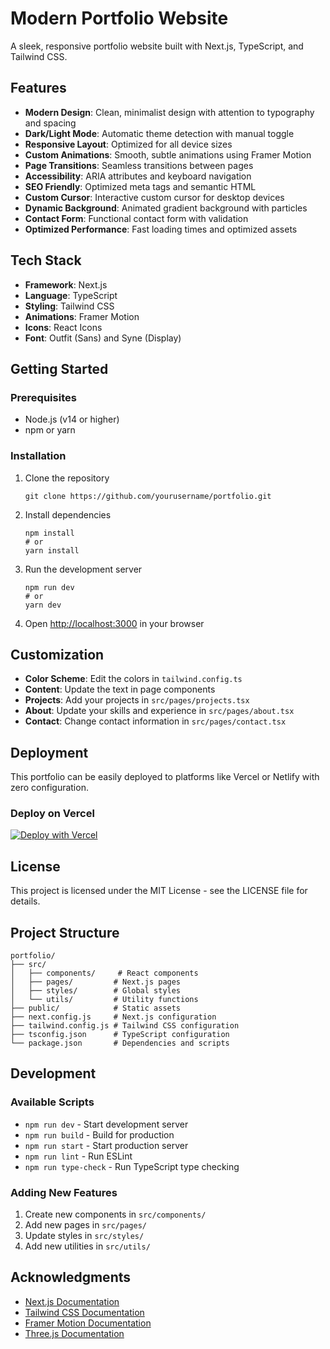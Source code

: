 # Modern Portfolio Website

A sleek, responsive portfolio website built with Next.js, TypeScript, and Tailwind CSS.

## Features

- **Modern Design**: Clean, minimalist design with attention to typography and spacing
- **Dark/Light Mode**: Automatic theme detection with manual toggle
- **Responsive Layout**: Optimized for all device sizes
- **Custom Animations**: Smooth, subtle animations using Framer Motion
- **Page Transitions**: Seamless transitions between pages
- **Accessibility**: ARIA attributes and keyboard navigation
- **SEO Friendly**: Optimized meta tags and semantic HTML
- **Custom Cursor**: Interactive custom cursor for desktop devices
- **Dynamic Background**: Animated gradient background with particles
- **Contact Form**: Functional contact form with validation
- **Optimized Performance**: Fast loading times and optimized assets

## Tech Stack

- **Framework**: Next.js
- **Language**: TypeScript
- **Styling**: Tailwind CSS
- **Animations**: Framer Motion
- **Icons**: React Icons
- **Font**: Outfit (Sans) and Syne (Display)

## Getting Started

### Prerequisites

- Node.js (v14 or higher)
- npm or yarn

### Installation

1. Clone the repository
   ```
   git clone https://github.com/yourusername/portfolio.git
   ```

2. Install dependencies
   ```
   npm install
   # or
   yarn install
   ```

3. Run the development server
   ```
   npm run dev
   # or
   yarn dev
   ```

4. Open [http://localhost:3000](http://localhost:3000) in your browser

## Customization

- **Color Scheme**: Edit the colors in `tailwind.config.ts`
- **Content**: Update the text in page components
- **Projects**: Add your projects in `src/pages/projects.tsx`
- **About**: Update your skills and experience in `src/pages/about.tsx`
- **Contact**: Change contact information in `src/pages/contact.tsx`

## Deployment

This portfolio can be easily deployed to platforms like Vercel or Netlify with zero configuration.

### Deploy on Vercel

[![Deploy with Vercel](https://vercel.com/button)](https://vercel.com/new/git/external?repository-url=https://github.com/yourusername/portfolio)

## License

This project is licensed under the MIT License - see the LICENSE file for details.

## Project Structure

```
portfolio/
├── src/
│   ├── components/     # React components
│   ├── pages/         # Next.js pages
│   ├── styles/        # Global styles
│   └── utils/         # Utility functions
├── public/            # Static assets
├── next.config.js     # Next.js configuration
├── tailwind.config.js # Tailwind CSS configuration
├── tsconfig.json      # TypeScript configuration
└── package.json       # Dependencies and scripts
```

## Development

### Available Scripts

- `npm run dev` - Start development server
- `npm run build` - Build for production
- `npm run start` - Start production server
- `npm run lint` - Run ESLint
- `npm run type-check` - Run TypeScript type checking

### Adding New Features

1. Create new components in `src/components/`
2. Add new pages in `src/pages/`
3. Update styles in `src/styles/`
4. Add new utilities in `src/utils/`

## Acknowledgments

- [Next.js Documentation](https://nextjs.org/docs)
- [Tailwind CSS Documentation](https://tailwindcss.com/docs)
- [Framer Motion Documentation](https://www.framer.com/motion/)
- [Three.js Documentation](https://threejs.org/docs/)
